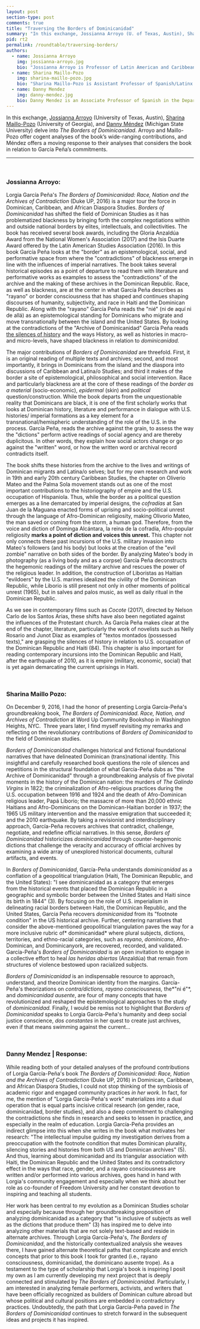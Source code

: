 ```yaml
---
layout: post
section-type: post
comments: true
title: "Traversing the Borders of Dominicanidad"
summary: "In this exchange, Jossianna Arroyo (U. of Texas, Austin), Sharina Maillo-Pozo (U. of Georgia), and Danny Méndez (Michigan State U.) delve into <em>The Borders of Dominicanidad</em>. Arroyo and Maillo-Pozo offer cogent analyses of the book’s wide-ranging contributions, and Méndez offers a moving response to their analyses that considers the book in relation to García Peña’s commitments."
pid: rt2
permalink: /roundtable/traversing-borders/
authors:
  - name: Jossianna Arroyo
    img: jossianna-arroyo.jpg
    bio: "Jossianna Arroyo is Professor of Latin American and Caribbean Literatures and Cultures in the Department of Spanish and Portuguese and the Warfield Center for African and African American Studies. Her research interests center on Latin American, Luso-Brazilian and Caribbean literatures and cultures. She is the author of <em>Travestismos culturales: Literatura y etnografia en Cuba y Brasil</em> (Pittsburgh UP 2003) and <em>Writing Secrecy in Caribbean Freemasonry</em> (Palgrave 2013)."
  - name: Sharina Maillo-Pozo
    img: sharina-maillo-pozo.jpg
    bio: "Sharina Maillo-Pozo is Assistant Professor of Spanish/Latinx Studies in the Department of Romance Languages at the University of Georgia. She specializes in Latinx and Caribbean literature and culture, with special attention to the cultural production of the Dominican Republic and its diaspora in the United States."
  - name: Danny Mendez
    img: danny-mendez.jpg
    bio: Danny Mendez is an Associate Professor of Spanish in the Department of Romance and Classical Studies and a Core-Faculty of the Program of Global Studies in Arts and Humanities (GSAH) at Michigan State University. His research focuses on contemporary narrative representations of Dominican migrations to the United States and Puerto Rico, analyzing the particular ways in which these narratives challenge conceptions of Latin American literature and Latino Studies."
---
```



In this exchange, <a href="https://liberalarts.utexas.edu/spanish/faculty/ja3344" target="_blank">Jossianna Arroyo</a> (University of Texas, Austin), <a href="https://www.rom.uga.edu/directory/people/sharina-maillo-pozo" target="_blank">Sharina Maillo-Pozo</a> (University of Georgia), and <a href="http://www.rcs.msu.edu/people/danny-mendez" target="_blank">Danny Méndez</a> (Michigan State University) delve into *The Borders of Dominicanidad*. Arroyo and Maillo-Pozo offer cogent analyses of the book’s wide-ranging contributions, and Méndez offers a moving response to their analyses that considers the book in relation to García Peña’s commitments.

---

<br>

### Jossianna Arroyo:

Lorgia García Peña's *The Borders of Dominicanidad: Race, Nation and the Archives of Contradiction* (Duke UP, 2016) is a major tour the force in
Dominican, Caribbean, and African Diaspora Studies. *Borders of Dominicanidad* has shifted the field of Dominican Studies as it has
problematized blackness by bringing forth the complex negotiations
within and outside national borders by elites, intellectuals, and
collectivities. The book has received several book awards, including the
Gloria Anzaldúa Award from the National Women's Association (2017) and
the Isis Duarte Award offered by the Latin American Studies Association
(2016). In this book García Peña looks at the "border" as an
epistemological, social, and performative space from where the
"contradictions" of blackness emerge in line with the influences of
imperial narratives. The book takes several historical episodes as a
point of departure to read them with literature and performative works
as examples to assess the "contradictions" of the archive and the making
of these archives in the Dominican Republic. Race, as well as blackness,
are at the center in what García Peña describes as "rayano" or border
consciousness that has shaped and continues shaping discourses of
humanity, subjectivity, and race in Haiti and the Dominican Republic.
Along with the "rayano" García Peña reads the "nié" (ni de aquí ni de
allá) as an epistemological standing for Dominicans who migrate and move
transnationally between the island and the United States. By looking at
the contradictions of the "Archive of Dominicanidad" García Peña reads
<a href="https://www.penguinrandomhouse.com/books/246609/silencing-the-past-20th-anniversary-edition-by-michel-rolph-trouillot/" target="_blank">the silences of history</a> and the ways History, as well as histories in macro- and micro-levels, have shaped blackness in relation to *dominicanidad.*

The major contributions of *Borders of Dominicanidad* are threefold.
First, it is an original reading of multiple texts and archives; second,
and most importantly, it brings in Dominicans from the island and the
diaspora into discussions of Caribbean and Latina/o Studies; and third
it makes of the border a site of epistemological, philosophical and
social intervention. Race and particularly blackness are at the core of
these readings of the *border as a material* (socio-economic),
*epidermal* (skin) and *political* question/construction. While the book
departs from the unquestionable reality that Dominicans are black, it is
one of the first scholarly works that looks at Dominican history,
literature and performance in dialogue with U.S. histories/ imperial
formations as a key element for a transnational/hemispheric
understanding of the role of the U.S. in the process. García Peña, reads
the archive against the grain, to assess the way the \"dictions\"
perform active readings of social agency and are thereby duplicitous. In
other words, they explain how social actors change or go against the
"written" word, or how the written word or archival record contradicts
itself.

The book shifts these histories from the archive to the lives and
writings of Dominican migrants and Latina/o selves; but for my own
research and work in 19th and early 20th century Caribbean Studies, the
chapter on Oliverio Mateo and the Palma Sola movement stands out as one
of the most important contributions to the historiography of empire and
the U.S. occupation of Hispaniola. Thus, while the border as a political
question emerges as a line demarcated by imperial designs, the
*cofradías* at San Juan de la Maguana enacted forms of uprising and
socio-political unrest through the language of Afro-Dominican
religiosity, making Olivorio Mateo, the man saved or coming from the
storm, a human god. Therefore, from the voice and diction of Dominga
Alcántara, la reina de la cofradía, Afro-popular religiosity **marks a
point of diction and voices this unrest.** This chapter not only
connects these past incursions of the U.S. military invasion into
Mateo's followers (and his body) but looks at the creation of the "evil
zombie" narrative on both sides of the border. By analyzing Mateo\'s
body in photography (as a living body and as a corpse) García Peña
deconstructs the hegemonic readings of the military archive and rescues
the power of the religious leader. In addition, the construction of
Liboristas as Haitian "evildoers" by the U.S. marines idealized the
civility of the Dominican Republic, while Liborio is still present not
only in other moments of political unrest (1965), but in salves and
palos music, as well as daily ritual in the Dominican Republic.

As we see in contemporary films such as *Cocote* (2017), directed by
Nelson Carlo de los Santos Arias, these shifts have also been negotiated
against the influences of the Protestant church. As García Peña makes
clear at the end of the chapter, literature, particularly the work of
novelists such as Nelly Rosario and Junot Díaz as examples of "textos
montados (possessed texts)," are grasping the silences of history in
relation to U.S. occupation of the Dominican Republic and Haiti (84).
This chapter is also important for reading contemporary incursions into
the Dominican Republic and Haiti, after the earthquake of 2010, as it is
empire (military, economic, social) that is yet again demarcating the
current uprisings in Haiti.

<br>

### Sharina Maillo Pozo:

On December 9, 2016, I had the honor of presenting Lorgia García-Peña's
groundbreaking book, *The Borders of Dominicanidad. Race, Nation, and Archives of Contradiction* at Word Up Community Bookshop in Washington
Heights, NYC.  Three years later, I find myself revisiting my remarks
and reflecting on the revolutionary contributions of *Borders of Dominicanidad* to the field of Dominican studies. 

*Borders of Dominicanidad* challenges historical and fictional
foundational narratives that have delineated Dominican (trans)national
identity. This insightful and carefully researched book questions the
role of silences and repetitions in the structural foundation of what
García-Peña dubs as "the Archive of Dominicanidad" through a
groundbreaking analysis of five pivotal moments in the history of the
Dominican nation: the murders of *The Galindo Virgins* in 1822; the
criminalization of Afro-religious practices during the U.S. occupation
between 1916 and 1924 and the death of Afro-Dominican religious leader,
Papá Liborio; the massacre of more than 20,000 ethnic Haitians and
Afro-Dominicans on the Dominican-Haitian border in 1937; the 1965 US
military intervention and the massive emigration that succeeded it; and
the 2010 earthquake. By taking a revisionist and interdisciplinary
approach, García-Peña recovers archives that contradict, challenge,
negotiate, and redefine official narratives. In this sense, *Borders of Dominicanidad* historicizes *dominicanidad* through counter-hegemonic
dictions that challenge the veracity and accuracy of official archives
by examining a wide array of unexplored historical documents, cultural
artifacts, and events.

In *Borders of Dominicanidad*, García-Peña understands *dominicanidad* as a conflation of a geopolitical
triangulation (Haiti, The Dominican Republic, and the United States): "I
see dominicanidad as a category that emerges from the historical events
that placed the Dominican Republic in a geographic and symbolic border
between the United States and Haiti since its birth in 1844" (3). By
focusing on the role of U.S. imperialism in delineating racial borders
between Haiti, the Dominican Republic, and the United States, García
Peña recovers *dominicanidad* from its "footnote condition" in the US
historical archive. Further, centering narratives that consider the
above-mentioned geopolitical triangulation paves the way for a more
inclusive rubric of* dominicanidad* where plural subjects, dictions,
territories, and ethno-racial categories, such
as *rayano*, *dominicano*, Afro-Dominican, and Dominicanyork, are
recovered, recorded, and validated. García-Peña's *Borders of Dominicanidad* is an open invitation to engage in a collective effort to
heal *las heridas abiertas* (Anzaldúa) that remain from structures of
violence bestowed upon racialized subjects. 

*Borders of Dominicanidad* is an indispensable resource to approach,
understand, and theorize Dominican identity from the margins.
García-Peña's theorizations on *contra/dictions, rayano
consciousness,* the*"ni é"*, and *dominicanidad ausente*, are four of
many concepts that have revolutionized and reshaped the epistemological
approaches to the study of *dominicanidad.* Finally, I would be remiss
not to highlight that *Borders of Dominicanidad* speaks to Lorgia
García-Peña's humanity and deep social justice
conscience, *dos constantes* in her quest to create just archives, even
if that means swimming against the current...

<br>

### Danny Mendez | Response:

While reading both of your detailed analyses of the profound
contributions of Lorgia García-Peña's book *The Borders of Dominicanidad: Race, Nation and the Archives of Contradiction* (Duke UP,
2016) in Dominican, Caribbean, and African Diaspora Studies, I could not
stop thinking of the symbiosis of academic rigor and engaged community
practices *in her work*. In fact, for me, the mention of "Lorgia
García-Peña's work" materializes into a dual operation that is equal
parts incisive critical research (on gender, race, dominicanidad, border
studies), and also a deep commitment to challenging the contradictions
she finds in research and seeks to lessen in practice, and especially in
the realm of education. Lorgia García-Peña provides an indirect glimpse
into this when she writes in the book what motivates her research: "The
intellectual impulse guiding my investigation derives from a
preoccupation with the footnote condition that mutes Dominican
plurality, silencing stories and histories from both US and Dominican
archives" (5). And thus, learning about dominicanidad and its triangular
association with Haiti, the Dominican Republic and the United States and
its contradictory effect in the ways that race, gender, and a rayano
consciousness are written and/or performed into various archives, goes
hand in hand with Lorgia's community engagement and especially when we
think about her role as co-founder of Freedom University and her
constant devotion to inspiring and teaching all students.

Her work has been central to my evolution as a Dominican
Studies scholar and especially because through her groundbreaking
proposition of analyzing dominicanidad as a category that "is inclusive
of subjects as well as the dictions that produce them" (3) has inspired
me to delve into analyzing other materials that are not solely
text-based and reside in alternate archives. Through Lorgia
García-Peña's, *The Borders of Dominicanidad*, and the historically
contextualized analysis she weaves there, I have gained alternate
theoretical paths that complicate and enrich concepts that prior to this
book I took for granted (i.e., rayano consciousness, dominicanidad, the
dominicano ausente trope). As a testament to the type of scholarship
that Lorgia's book is inspiring I posit my own as I am currently
developing my next project that is deeply connected and stimulated
by *The Borders of Dominicanidad*. Particularly, I am interested in
analyzing female performers, activists, and writers that have been
officially recognized as builders of Dominican culture abroad but whose
political and cultural positions are embedded in contradictory
practices. Undoubtedly, the path that Lorgia García-Peña paved in *The Borders of Dominicanidad* continues to stretch forward in the subsequent
ideas and projects it has inspired.

<br>


